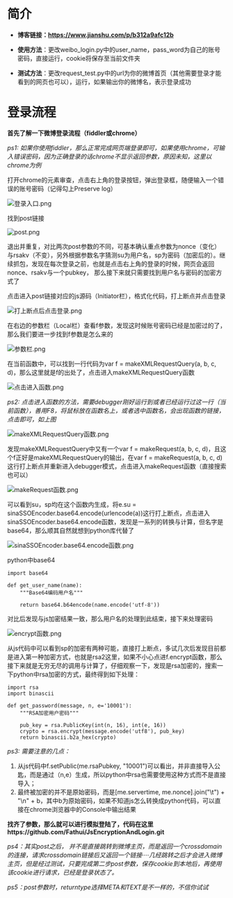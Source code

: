 # 简介
- **博客链接：https://www.jianshu.com/p/b312a9afc12b**

- **使用方法**：更改weibo_login.py中的user_name，pass_word为自己的账号密码，直接运行，cookie将保存至当前文件夹

- **测试方法**：更改request_test.py中的url为你的微博首页（其他需要登录才能看到的网页也可以），运行，如果输出你的微博名，表示登录成功   
# 登录流程
**首先了解一下微博登录流程（fiddler或chrome）**   

*ps1: 如果你使用fiddler，那么正常完成网页端登录即可，如果使用chrome，可输入错误密码，因为正确登录的话chrome不显示返回参数，原因未知，这里以chrome为例*  

打开chrome的元素审查，点击右上角的登录按钮，弹出登录框，随便输入一个错误的账号密码（记得勾上Preserve log）

![登录入口.png](https://upload-images.jianshu.io/upload_images/11202986-9c76c9862ccc2faa.png?imageMogr2/auto-orient/strip%7CimageView2/2/w/1240)

找到post链接

![post.png](https://upload-images.jianshu.io/upload_images/11202986-e65e148d49297b64.png?imageMogr2/auto-orient/strip%7CimageView2/2/w/1240)

退出并重复，对比两次post参数的不同，可基本确认重点参数为nonce（变化）与rsakv（不变），另外根据参数名字猜测su为用户名，sp为密码（加密后的）。继续抓包，发现在每次登录之前，也就是点击右上角的登录的时候，网页会返回nonce、rsakv与一个pubkey， 那么接下来就只需要找到用户名与密码的加密方式了

点击进入post链接对应的js源码（Initiator栏），格式化代码，打上断点并点击登录

![打上断点后点击登录.png](https://upload-images.jianshu.io/upload_images/11202986-b0bc716fc1f4da5e.png?imageMogr2/auto-orient/strip%7CimageView2/2/w/1240)

在右边的参数栏（Local栏）查看f参数，发现这时候账号密码已经是加密过的了，那么我们要进一步找到f参数是怎么来的

![参数栏.png](https://upload-images.jianshu.io/upload_images/11202986-3aadfca687785545.png?imageMogr2/auto-orient/strip%7CimageView2/2/w/1240)

在当前函数中，可以找到一行代码为var f = makeXMLRequestQuery(a, b, c, d)，那么这里就是f的出处了，点击进入makeXMLRequestQuery函数

![点击进入函数.png](https://upload-images.jianshu.io/upload_images/11202986-52b27faaaa4b75ec.png?imageMogr2/auto-orient/strip%7CimageView2/2/w/1240)


*ps2: 点击进入函数的方法，需要debugger刚好运行到或者已经运行过这一行（当前函数），善用F8，将鼠标放在函数名上，或者选中函数名，会出现函数的链接，点击即可，如上图*

![makeXMLRequestQuery函数.png](https://upload-images.jianshu.io/upload_images/11202986-1d4484c8f1ba946e.png?imageMogr2/auto-orient/strip%7CimageView2/2/w/1240)

发现makeXMLRequestQuery中又有一个var f = makeRequest(a, b, c, d)，且这个f正好是makeXMLRequestQuery的输出，在var f = makeRequest(a, b, c, d)这行打上断点并重新进入debugger模式，点击进入makeRequest函数（直接搜索也可以）

![makeRequest函数.png](https://upload-images.jianshu.io/upload_images/11202986-06e62494a3ea9166.png?imageMogr2/auto-orient/strip%7CimageView2/2/w/1240)

可以看到su，sp均在这个函数内生成，将e.su = sinaSSOEncoder.base64.encode(urlencode(a))这行打上断点，点击进入sinaSSOEncoder.base64.encode函数，发现是一系列的转换与计算，但名字是base64，那么顺其自然就想到python库代替了

![sinaSSOEncoder.base64.encode函数.png](https://upload-images.jianshu.io/upload_images/11202986-5b20d322bcc7458a.png?imageMogr2/auto-orient/strip%7CimageView2/2/w/1240)

python中base64
```
import base64

def get_user_name(name):
    """Base64编码用户名"""

    return base64.b64encode(name.encode('utf-8'))
```
对比后发现与js加密结果一致，那么用户名的处理到此结束，接下来处理密码

![encrypt函数.png](https://upload-images.jianshu.io/upload_images/11202986-43c78322ff04a439.png?imageMogr2/auto-orient/strip%7CimageView2/2/w/1240)

从js代码中可以看到sp的加密有两种可能，直接打上断点，多试几次后发现目前都是进入第一种加密方式，也就是rsa2这里，如果不小心点进f.encrypt函数，那么接下来就是无穷无尽的调用与计算了，仔细观察一下，发现是rsa加密的，搜索一下python中rsa加密的方式，最终得到如下处理：
```
import rsa
import binascii

def get_password(message, n, e='10001'):
    """RSA加密用户密码"""

    pub_key = rsa.PublicKey(int(n, 16), int(e, 16))
    crypto = rsa.encrypt(message.encode('utf8'), pub_key)
    return binascii.b2a_hex(crypto)
```

*ps3: 需要注意的几点：*
1. 从js代码中f.setPublic(me.rsaPubkey, "10001")可以看出，并非直接导入公匙，而是通过（n,e）生成，所以python中rsa也需要使用这种方式而不是直接导入；
2. 最终被加密的并不是原始密码，而是[me.servertime, me.nonce].join("\t") + "\n" + b，其中b为原始密码，如果不知道js怎么转换成python代码，可以直接在chrome浏览器中的Console中输出结果


**找齐了参数，那么就可以进行模拟登陆了，代码在这里https://github.com/Fathui/JsEncryptionAndLogin.git**

*ps4：其实post之后， 并不是直接跳转到微博主页，而是返回一个crossdomain的连接，请求crossdomain链接后又返回一个链接····几经跳转之后才会进入微博主页，但是经过测试，只要完成第二步post参数，保存cookie到本地后，再使用该cookie进行请求，已经是登录状态了。*  

*ps5：post参数时，returntype选择META和TEXT是不一样的，不信你试试*











